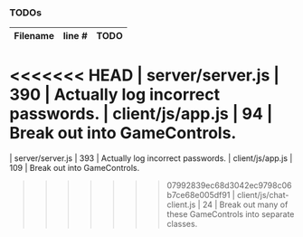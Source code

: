 ### TODOs
| Filename | line # | TODO
|:------|:------:|:------
<<<<<<< HEAD
| server/server.js | 390 | Actually log incorrect passwords.
| client/js/app.js | 94 | Break out into GameControls.
=======
| server/server.js | 393 | Actually log incorrect passwords.
| client/js/app.js | 109 | Break out into GameControls.
>>>>>>> 07992839ec68d3042ec9798c06b7ce68e005df91
| client/js/chat-client.js | 24 | Break out many of these GameControls into separate classes.